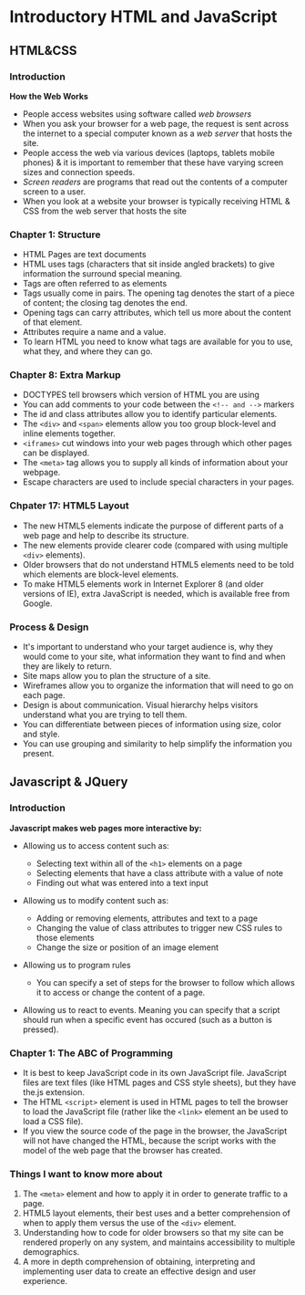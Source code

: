 # Introductory HTML and JavaScript

## HTML&CSS

### Introduction

**How the Web Works**

- People access websites using software called *web browsers*
- When you ask your browser for a web page, the request is sent across the internet to a special computer known as a *web server* that hosts the site.
- People access the web via various devices (laptops, tablets mobile phones) & it is important to remember that these have varying screen sizes and connection speeds.
- *Screen readers* are programs that read out the contents of a computer screen to a user.
- When you look at a website your browser is typically receiving HTML & CSS from the web server that hosts the site

### Chapter 1: Structure

- HTML Pages are text documents
- HTML uses tags (characters that sit inside angled brackets) to give information the surround special meaning.
- Tags are often referred to as elements
- Tags usually come in pairs. The opening tag denotes the start of a piece of content; the closing tag denotes the end.
- Opening tags can carry attributes, which tell us more about the content of that element.
- Attributes require a name and a value.
- To learn HTML you need to know what tags are available for you to use, what they, and where they can go.

### Chapter 8: Extra Markup

- DOCTYPES tell browsers which version of HTML you are using
- You can add comments to your code between the `<!-- and -->` markers
- The id and class attributes allow you to identify particular elements.
- The `<div>` and `<span>` elements allow you too group block-level and inline elements together.
- `<iframes>` cut windows into your web pages through which other pages can be displayed.
- The `<meta>` tag allows you to supply all kinds of information about your webpage.
- Escape characters are used to include special characters in your pages.

### Chpater 17: HTML5 Layout

- The new HTML5 elements indicate the purpose of different parts of a web page and help to describe its structure.
- The new elements provide clearer code (compared with using multiple `<div>` elements).
- Older browsers that do not understand HTML5 elements need to be told which elements are block-level elements.
- To make HTML5 elements work in Internet Explorer 8 (and older versions of IE), extra JavaScript is needed, which is available free from Google.

### Process & Design

- It's important to understand who your target audience is, why they would come to your site, what information they want to find and when they are likely to return.
- Site maps allow you to plan the structure of a site.
- Wireframes allow you to organize the information that will need to go on each page.
- Design is about communication. Visual hierarchy helps visitors understand what you are trying to tell them.
- You can differentiate between pieces of information using size, color and style.
- You can use grouping and similarity to help simplify the information you present.

## Javascript & JQuery

### Introduction

**Javascript makes web pages more interactive by:**

- Allowing us to access content such as:

  - Selecting text within all of the `<h1>` elements on a page
  - Selecting elements that have a class attribute with a value of note
  - Finding out what was entered into a text input

- Allowing us to modify content such as:
  - Adding or removing elements, attributes and text to a page
  - Changing the value of class attributes to trigger new CSS rules to those elements
  - Change the size or position of an image element

- Allowing us to program rules
  - You can specify a set of steps for the browser to follow which allows it to access or change the content of a page.

- Allowing us to react to events. Meaning you can specify that a script should run when a specific event has occured (such as a button is pressed).

### Chapter 1: The ABC of Programming

- It is best to keep JavaScript code in its own JavaScript file. JavaScript files are text files (like HTML pages and CSS style sheets), but they have the.js extension.
- The HTML `<script>` element is used in HTML pages to tell the browser to load the JavaScript file (rather like the `<link>` element an be used to load a CSS file).
- If you view the source code of the page in the browser, the JavaScript will not have changed the HTML, because the script works with the model of the web page that the browser has created.

### Things I want to know more about

1. The `<meta>` element and how to apply it in order to generate traffic to a page.
2. HTML5 layout elements, their best uses and a better comprehension of when to apply them versus the use of the `<div>` element.
3. Understanding how to code for older browsers so that my site can be rendered properly on any system, and maintains accessibility to multiple demographics.
4. A more in depth comprehension of obtaining, interpreting and implementing user data to create an effective design and user experience.
